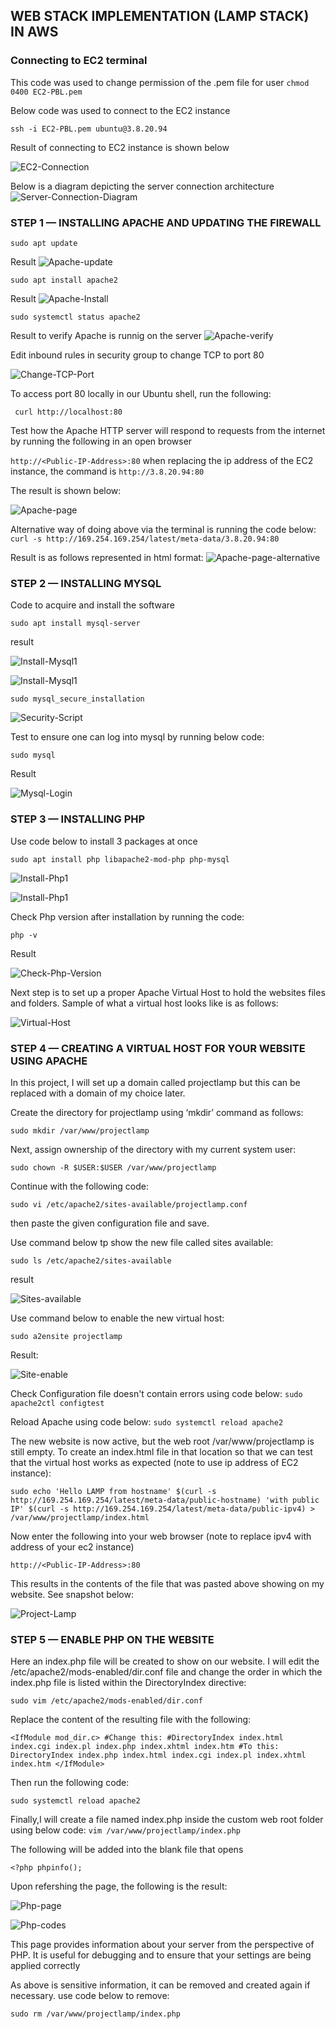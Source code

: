 ## WEB STACK IMPLEMENTATION (LAMP STACK) IN AWS

### Connecting to EC2 terminal

This code was used to change permission of the .pem file for user
`chmod 0400 EC2-PBL.pem`

Below code was used to connect to the EC2 instance

`ssh -i EC2-PBL.pem ubuntu@3.8.20.94`

Result of connecting to EC2 instance is shown below

![EC2-Connection](./Images/Connect-to-EC2.png)

Below is a diagram depicting the server connection architecture
![Server-Connection-Diagram](./Images/Cloud-Diagram.png)

### STEP 1 — INSTALLING APACHE AND UPDATING THE FIREWALL


`sudo apt update`

Result
![Apache-update](./Images/Apache-update-package.png)

`sudo apt install apache2`

Result
![Apache-Install](./Images/Apache-package-installation.png)

`sudo systemctl status apache2`

Result to verify Apache is runnig on the server
![Apache-verify](./Images/Apache-verify.png)

Edit inbound rules in security group to change TCP to port 80

![Change-TCP-Port](./Images/Edit-inbound-rules-tcp-80.png)

To access port 80 locally in our Ubuntu shell, run the following:

` curl http://localhost:80`

Test how the Apache HTTP server will respond to requests from the internet by running the following in an open browser

`http://<Public-IP-Address>:80` 
when replacing the ip address of the EC2 instance, the command is `http://3.8.20.94:80`

The result is shown below:

![Apache-page](./Images/Apache-Default-Page.png)

Alternative way of doing above via the terminal is running the code below:
`curl -s http://169.254.169.254/latest/meta-data/3.8.20.94:80`

Result is as follows represented in html format: 
![Apache-page-alternative](./Images/Apache-Default-terminal.png)

### STEP 2 — INSTALLING MYSQL

Code to acquire and install the software

`sudo apt install mysql-server`

result

![Install-Mysql1](./Images/install-acquire-mysql1.png)

![Install-Mysql1](./Images/install-acquire-mysql2.png)

`sudo mysql_secure_installation`

![Security-Script](./Images/security-script.png)

Test to ensure one can log into mysql by running below code:

`sudo mysql`

Result

![Mysql-Login](./Images/My-sql-login.png)


### STEP 3 — INSTALLING PHP

Use code below to install 3 packages at once

`sudo apt install php libapache2-mod-php php-mysql`

![Install-Php1](./Images/Install-php1.png)

![Install-Php1](./Images/Install-php2.png)

Check Php version after installation by running the code:

`php -v`

Result

![Check-Php-Version](./Images/Php-version.png)

Next step is to set up a proper Apache Virtual Host to hold the websites files and folders. Sample of what a virtual host looks like is as follows:

![Virtual-Host](./Images/Virtual-host.png)

### STEP 4 — CREATING A VIRTUAL HOST FOR YOUR WEBSITE USING APACHE

In this project, I will set up a domain called projectlamp but this can be replaced with a domain of my choice later. 

Create the directory for projectlamp using ‘mkdir’ command as follows:

`sudo mkdir /var/www/projectlamp`

Next, assign ownership of the directory with my current system user:

`sudo chown -R $USER:$USER /var/www/projectlamp`

Continue with the following code:

`sudo vi /etc/apache2/sites-available/projectlamp.conf`

then paste the given configuration file and save.

Use command below tp show the new file called sites available:

`sudo ls /etc/apache2/sites-available`

result

![Sites-available](./Images/sites-available.png)

Use command below to enable the new virtual host:

`sudo a2ensite projectlamp`

Result:

![Site-enable](./Images/enable-site.png)

Check Configuration file doesn't contain errors using code below:
`sudo apache2ctl configtest`

Reload Apache using code below:
`sudo systemctl reload apache2`


The new website is now active, but the web root /var/www/projectlamp is still empty. To create an index.html file in that location so that we can test that the virtual host works as expected (note to use ip address of EC2 instance):

`sudo echo 'Hello LAMP from hostname' $(curl -s http://169.254.169.254/latest/meta-data/public-hostname) 'with public IP' $(curl -s http://169.254.169.254/latest/meta-data/public-ipv4) > /var/www/projectlamp/index.html`

Now enter the following into your web browser (note to replace ipv4 with address of your ec2 instance)

`http://<Public-IP-Address>:80`

This results in the contents of the file that was pasted above showing on my website. See snapshot below:

![Project-Lamp](./Images/Project-Lamp-Site.png)


### STEP 5 — ENABLE PHP ON THE WEBSITE

Here an index.php file will be created to show on our website. I will edit the /etc/apache2/mods-enabled/dir.conf file and change the order in which the index.php file is listed within the DirectoryIndex directive:

`sudo vim /etc/apache2/mods-enabled/dir.conf`

Replace the content of the resulting file with the following:

`<IfModule mod_dir.c>
        #Change this:
        #DirectoryIndex index.html index.cgi index.pl index.php index.xhtml index.htm
        #To this:
        DirectoryIndex index.php index.html index.cgi index.pl index.xhtml index.htm
</IfModule>`

Then run the following code:

`sudo systemctl reload apache2`

Finally,I will create a file named index.php inside the custom web root folder using below code:
`vim /var/www/projectlamp/index.php`

The following will be added into the blank file that opens

`<?php
phpinfo();`

Upon refershing the page, the following is the result:

![Php-page](./Images/Php-page.png)

![Php-codes](./Images/codes.png)

This page provides information about your server from the perspective of PHP. It is useful for debugging and to ensure that your settings are being applied correctly

As above is sensitive information, it can be removed and created again if necessary. use code below to remove:

`sudo rm /var/www/projectlamp/index.php`












